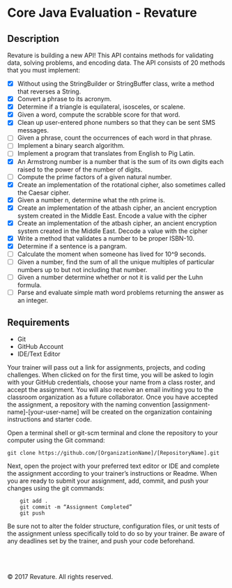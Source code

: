 # Core Java Evaluation - Revature

## Description

Revature is building a new API! This API contains methods for validating data, 
solving problems, and encoding data. The API consists of 20 methods that you 
must implement:

- [X] Without using the StringBuilder or StringBuffer class, write a method that reverses a String.
- [X] Convert a phrase to its acronym.
- [X] Determine if a triangle is equilateral, isosceles, or scalene.
- [X] Given a word, compute the scrabble score for that word.
- [X] Clean up user-entered phone numbers so that they can be sent SMS messages.
- [ ] Given a phrase, count the occurrences of each word in that phrase.
- [ ] Implement a binary search algorithm.
- [ ] Implement a program that translates from English to Pig Latin.
- [X] An Armstrong number is a number that is the sum of its own digits each raised to the power of the number of digits.
- [ ] Compute the prime factors of a given natural number.
- [X] Create an implementation of the rotational cipher, also sometimes called the Caesar cipher.
- [X] Given a number n, determine what the nth prime is.
- [X] Create an implementation of the atbash cipher, an ancient encryption system created in the Middle East. Encode a value with the cipher
- [X] Create an implementation of the atbash cipher, an ancient encryption system created in the Middle East. Decode a value with the cipher
- [X] Write a method that validates a number to be proper ISBN-10.
- [X] Determine if a sentence is a pangram.
- [ ] Calculate the moment when someone has lived for 10^9 seconds.
- [ ] Given a number, find the sum of all the unique multiples of particular numbers up to but not including that number.
- [ ] Given a number determine whether or not it is valid per the Luhn formula.
- [ ] Parse and evaluate simple math word problems returning the answer as an integer.

## Requirements
* Git
* GitHub Account
* IDE/Text Editor

Your trainer will pass out a link for assignments, projects, and coding challenges. When clicked on for the first time, you will be asked to login with your GitHub credentials, choose your name from a class roster, and accept the assignment. You will also receive an email inviting you to the classroom organization as a future collaborator. Once you have accepted the assignment, a repository with the naming convention [assignment-name]-[your-user-name] will be created on the organization containing instructions and starter code.

Open a terminal shell or git-scm terminal and clone the repository to your computer using the Git command:
	
	git clone https://github.com/[OrganizationName]/[RepositoryName].git

Next, open the project with your preferred text editor or IDE and complete the assignment according to your trainer’s instructions or Readme. When you are ready to submit your assignment, add, commit, and push your changes using the git commands:

```
	git add .
	git commit -m “Assignment Completed”
	git push
```

Be sure not to alter the folder structure, configuration files, or unit tests of the assignment unless specifically told to do so by your trainer. Be aware of any deadlines set by the trainer, and push your code beforehand.

<br/><br/><br/>
&copy; 2017 Revature. All rights reserved.

